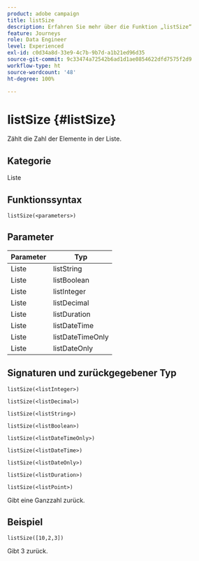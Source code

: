 ```yaml
---
product: adobe campaign
title: listSize
description: Erfahren Sie mehr über die Funktion „listSize“
feature: Journeys
role: Data Engineer
level: Experienced
exl-id: c0d34a8d-33e9-4c7b-9b7d-a1b21ed96d35
source-git-commit: 9c33474a72542b6ad1d1ae0854622dfd7575f2d9
workflow-type: ht
source-wordcount: '48'
ht-degree: 100%

---
```


# listSize {#listSize}

Zählt die Zahl der Elemente in der Liste.

## Kategorie

Liste

## Funktionssyntax

`listSize(<parameters>)`

## Parameter

| Parameter | Typ |
|-----------|------------------|
| Liste | listString |
| Liste | listBoolean |
| Liste | listInteger |
| Liste | listDecimal |
| Liste | listDuration |
| Liste | listDateTime |
| Liste | listDateTimeOnly |
| Liste | listDateOnly |

## Signaturen und zurückgegebener Typ

`listSize(<listInteger>)`

`listSize(<listDecimal>)`

`listSize(<listString>)`

`listSize(<listBoolean>)`

`listSize(<listDateTimeOnly>)`

`listSize(<listDateTime>)`

`listSize(<listDateOnly>)`

`listSize(<listDuration>)`

`listSize(<listPoint>)`

Gibt eine Ganzzahl zurück.

## Beispiel

`listSize([10,2,3])`

Gibt 3 zurück.
